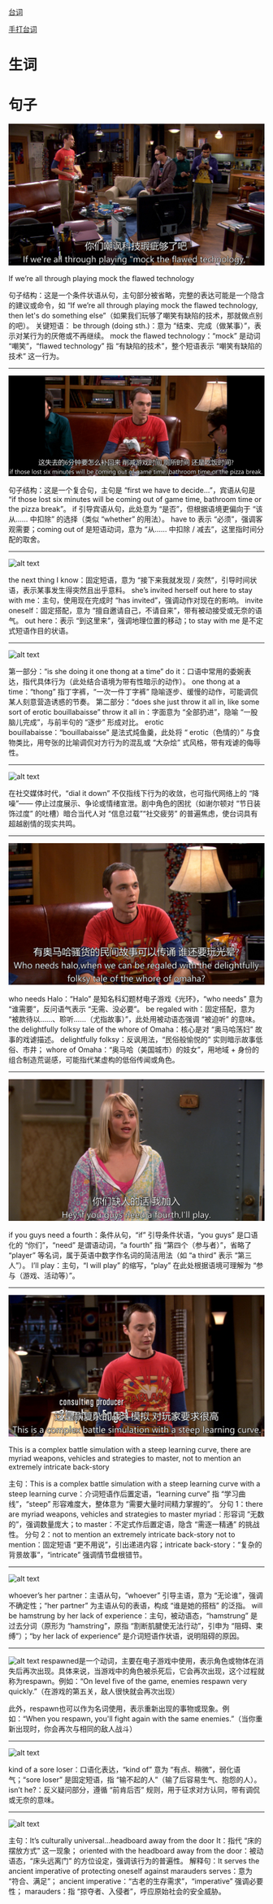 [台词](./s01e06.pdf)

[手打台词](./06.txt)


# 生词













# 句子


![alt text](image.png)

If we’re all through 
playing mock the flawed 
technology

句子结构：这是一个条件状语从句，主句部分被省略，完整的表达可能是一个隐含的建议或命令，如 “If we’re all through playing mock the flawed technology, then let's do something else”（如果我们玩够了嘲笑有缺陷的技术，那就做点别的吧）。
关键短语：
be through (doing sth.)：意为 “结束、完成（做某事）”，表示对某行为的厌倦或不再继续。
mock the flawed technology：“mock” 是动词 “嘲笑”，“flawed technology” 指 “有缺陷的技术”，整个短语表示 “嘲笑有缺陷的技术” 这一行为。

---

![alt text](image-1.png)

句子结构：这是一个复合句，主句是 “first we have to decide...”，宾语从句是 “if those lost six minutes will be coming out of game time, bathroom time or the pizza break”。
if 引导宾语从句，此处意为 “是否”，但根据语境更偏向于 “该从…… 中扣除” 的选择（类似 “whether” 的用法）。
have to 表示 “必须”，强调客观需要；coming out of 是短语动词，意为 “从…… 中扣除 / 减去”，这里指时间分配的取舍。

---

![alt text](image-2.png)

the next thing I know：固定短语，意为 “接下来我就发现 / 突然”，引导时间状语，表示某事发生得突然且出乎意料。
she’s invited herself out here to stay with me：主句，使用现在完成时 “has invited”，强调动作对现在的影响。
invite oneself：固定搭配，意为 “擅自邀请自己，不请自来”，带有被动接受或无奈的语气。
out here：表示 “到这里来”，强调地理位置的移动；to stay with me 是不定式短语作目的状语。

---

![alt text](image-3.png)

第一部分：“is she doing it one thong at a time”
do it：口语中常用的委婉表达，指代具体行为（此处结合语境为带有性暗示的动作）。
one thong at a time：“thong” 指丁字裤，“一次一件丁字裤” 隐喻逐步、缓慢的动作，可能调侃某人刻意营造诱惑的节奏。
第二部分：“does she just throw it all in, like some sort of erotic bouillabaisse”
throw it all in：字面意为 “全部扔进”，隐喻 “一股脑儿完成”，与前半句的 “逐步” 形成对比。
erotic bouillabaisse：“bouillabaisse” 是法式炖鱼羹，此处将 “ erotic（色情的）” 与食物类比，用夸张的比喻调侃对方行为的混乱或 “大杂烩” 式风格，带有戏谑的侮辱性。

---

![alt text](image-4.png)

在社交媒体时代，“dial it down” 不仅指线下行为的收敛，也可指代网络上的 “降噪”—— 停止过度展示、争论或情绪宣泄。剧中角色的困扰（如谢尔顿对 “节日装饰过度” 的吐槽）暗合当代人对 “信息过载”“社交疲劳” 的普遍焦虑，使台词具有超越剧情的现实共鸣。

---

![alt text](image-5.png)

who needs Halo：“Halo” 是知名科幻题材电子游戏《光环》，“who needs” 意为 “谁需要”，反问语气表示 “无需、没必要”。
be regaled with：固定搭配，意为 “被款待以……、聆听……（尤指故事）”，此处用被动语态强调 “被迫听” 的意味。
the delightfully folksy tale of the whore of Omaha：核心是对 “奥马哈荡妇” 故事的戏谑描述。
delightfully folksy：反讽用法，“民俗般愉悦的” 实则暗示故事低俗、市井；
whore of Omaha：“奥马哈（美国城市）的妓女”，用地域 + 身份的组合制造荒诞感，可能指代某虚构的低俗传闻或角色。


---

![alt text](image-6.png)


if you guys need a fourth：条件从句，“if” 引导条件状语，“you guys” 是口语化的 “你们”，“need” 是谓语动词，“a fourth” 指 “第四个（参与者）”，省略了 “player” 等名词，属于英语中数字作名词的简洁用法（如 “a third” 表示 “第三人”）。
I’ll play：主句，“I will play” 的缩写，“play” 在此处根据语境可理解为 “参与（游戏、活动等）”。


---

![alt text](image-7.png)

This is a complex 
battle simulation with a steep
learning curve, there are 
myriad weapons, vehicles 
and strategies to master, not 
to mention an extremely 
intricate back-story

主句：This is a complex battle simulation with a steep learning curve
with a steep learning curve：介词短语作后置定语，“learning curve” 指 “学习曲线”，“steep” 形容难度大，整体意为 “需要大量时间精力掌握的”。
分句 1：there are myriad weapons, vehicles and strategies to master
myriad：形容词 “无数的”，强调数量庞大；to master：不定式作后置定语，隐含 “需逐一精通” 的挑战性。
分句 2：not to mention an extremely intricate back-story
not to mention：固定短语 “更不用说”，引出递进内容；intricate back-story：“复杂的背景故事”，“intricate” 强调情节盘根错节。

---

![alt text](image-8.png)

whoever’s her partner：主语从句，“whoever” 引导主语，意为 “无论谁”，强调不确定性；“her partner” 为主语从句的表语，构成 “谁是她的搭档” 的泛指。
will be hamstrung by her lack of experience：主句，被动语态，“hamstrung” 是过去分词（原形为 “hamstring”，原指 “割断肌腱使无法行动”，引申为 “阻碍、束缚”）；“by her lack of experience” 是介词短语作状语，说明阻碍的原因。

---

![alt text](image-9.png)
‌respawned‌是一个动词，主要在电子游戏中使用，表示角色或物体在消失后再次出现。具体来说，当游戏中的角色被杀死后，它会再次出现，这个过程就称为respawn。例如：“On level five of the game, enemies respawn very quickly.”（在游戏的第五关，敌人很快就会再次出现）‌


此外，respawn也可以作为名词使用，表示重新出现的事物或现象。例如：“When you respawn, you'll fight again with the same enemies.”（当你重新出现时，你会再次与相同的敌人战斗）‌

---

![alt text](image-10.png)

kind of a sore loser：口语化表达，“kind of” 意为 “有点、稍微”，弱化语气；“sore loser” 是固定短语，指 “输不起的人”（输了后容易生气、抱怨的人）。
isn’t he?：反义疑问部分，遵循 “前肯后否” 规则，用于征求对方认同，带有调侃或无奈的意味。

---

![alt text](image-11.png)

主句：It’s culturally universal...headboard away from the door
It：指代 “床的摆放方式” 这一现象；
oriented with the headboard away from the door：被动语态，“床头远离门” 的方位设定，强调该行为的普遍性。
解释句：It serves the ancient imperative of protecting oneself against marauders
serves：意为 “符合、满足”；
ancient imperative：“古老的生存需求”，“imperative” 强调必要性；
marauders：指 “掠夺者、入侵者”，呼应原始社会的安全威胁。












